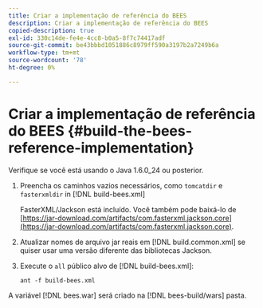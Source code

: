 ```yaml
---
title: Criar a implementação de referência do BEES
description: Criar a implementação de referência do BEES
copied-description: true
exl-id: 330c14de-fe4e-4cc8-b0a5-8f7c74417adf
source-git-commit: be43bbbd1051886c8979ff590a3197b2a7249b6a
workflow-type: tm+mt
source-wordcount: '78'
ht-degree: 0%

---
```


# Criar a implementação de referência do BEES {#build-the-bees-reference-implementation}

Verifique se você está usando o Java 1.6.0_24 ou posterior.
1. Preencha os caminhos vazios necessários, como `tomcatdir` e `fasterxmldir` in [!DNL build-bees.xml]

   FasterXML/Jackson está incluído. Você também pode baixá-lo de [https://jar-download.com/artifacts/com.fasterxml.jackson.core](https://jar-download.com/artifacts/com.fasterxml.jackson.core).
1. Atualizar nomes de arquivo jar reais em [!DNL build.common.xml] se quiser usar uma versão diferente das bibliotecas Jackson.
1. Execute o `all` público alvo de [!DNL build-bees.xml]:

   ```
   ant -f build-bees.xml
   ```

A variável [!DNL bees.war] será criado na [!DNL bees-build/wars] pasta.
